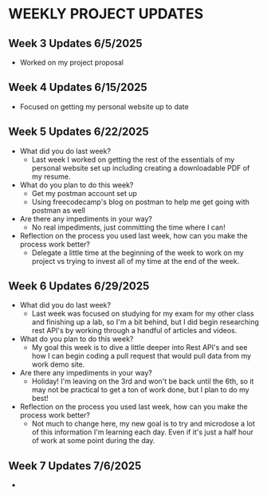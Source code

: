 # WEEKLY PROJECT UPDATES

## Week 3 Updates 6/5/2025

- Worked on my project proposal

## Week 4 Updates 6/15/2025

- Focused on getting my personal website up to date

## Week 5 Updates 6/22/2025

- What did you do last week?
  - Last week I worked on getting the rest of the essentials of my personal website set up including creating a downloadable PDF of my resume.
- What do you plan to do this week?
  - Get my postman account set up
  - Using freecodecamp's blog on postman to help me get going with postman as well
- Are there any impediments in your way?
  - No real impediments, just committing the time where I can!
- Reflection on the process you used last week, how can you make the process work better?
  - Delegate a little time at the beginning of the week to work on my project vs trying to invest all of my time at the end of the week.

## Week 6 Updates 6/29/2025

- What did you do last week?
  - Last week was focused on studying for my exam for my other class and finishing up a lab, so I'm a bit behind, but I did begin researching rest API's by working through a handful of articles and videos.
- What do you plan to do this week?
  - My goal this week is to dive a little deeper into Rest API's and see how I can begin coding a pull request that would pull data from my work demo site.
- Are there any impediments in your way?
  - Holiday! I'm leaving on the 3rd and won't be back until the 6th, so it may not be practical to get a ton of work done, but I plan to do my best!
- Reflection on the process you used last week, how can you make the process work better?
  - Not much to change here, my new goal is to try and microdose a lot of this information I'm learning each day. Even if it's just a half hour of work at some point during the day.

## Week 7 Updates 7/6/2025

- 

